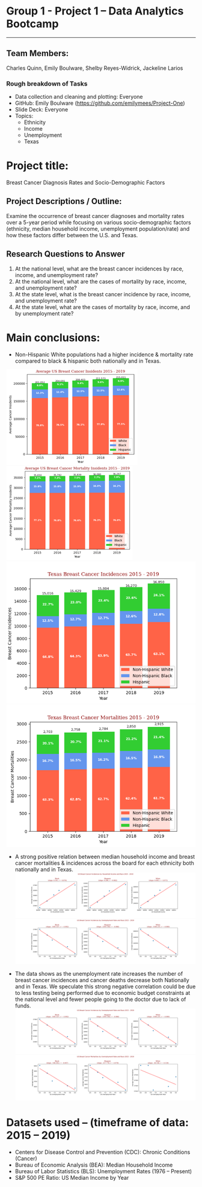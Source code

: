 # Group 1 - Project 1 – Data Analytics Bootcamp
---

## Team Members:
Charles Quinn, Emily Boulware, Shelby Reyes-Widrick, Jackeline Larios

### Rough breakdown of Tasks 
*	Data collection and cleaning and plotting: Everyone
*	GitHub: Emily Boulware (https://github.com/emilymees/Project-One)
*   Slide Deck: Everyone
*	Topics:
    -   Ethnicity 
    -   Income 
    -   Unemployment 
    -   Texas 

# Project title:
Breast Cancer Diagnosis Rates and Socio-Demographic Factors

## Project Descriptions / Outline:  
Examine the occurrence of breast cancer diagnoses and mortality rates over a 5-year period while focusing on various socio-demographic factors (ethnicity, median household income, unemployment population/rate) and how these factors differ between the U.S. and Texas.

## Research Questions to Answer
1.  At the national level, what are the breast cancer incidences by race, income, and unemployment rate?
2.  At the national level, what are the cases of mortality by race, income, and unemployment rate?
3.  At the state level, what is the breast cancer incidence by race, income, and unemployment rate?
4.  At the state level, what are the cases of mortality by race, income, and by unemployment rate?


# Main conclusions:
*   Non-Hispanic White populations had a higher incidence & mortality rate compared to black & hispanic both nationally and in Texas. 

![Alt text](https://github.com/emilymees/Project-One/blob/main/Figures/C_US_Incidences.png)
![Alt text](https://github.com/emilymees/Project-One/blob/main/Figures/C_US_Mortalities.png)
![Alt text](https://github.com/emilymees/Project-One/blob/main/Figures/1_TX_Incidences.png)
![Alt text](https://github.com/emilymees/Project-One/blob/main/Figures/1_TX_Mortalities.png)

*   A strong positive relation between median household income and breast cancer mortalities & incidences across the board for each ethnicity both nationally and in Texas. 
![Alt text](https://github.com/emilymees/Project-One/blob/main/Figures/C_US_IncidencesIncome.png)
![Alt text](https://github.com/emilymees/Project-One/blob/main/Figures/C_US_IncidencesUnemploy.png)

*   The data shows as the unemployment rate increases the number of breast cancer incidences and cancer deaths decrease both Nationally and in Texas. We speculate this strong negative correlation could be due to less testing being performed due to economic budget constraints at the national level and fewer people going to the doctor due to lack of funds.
![Alt text](https://github.com/emilymees/Project-One/blob/main/Figures/C_US_IncidencesUnemploy.png)
![Alt text](https://github.com/emilymees/Project-One/blob/main/Figures/C_US_MortalitiesUnemploy.png)


# Datasets used – (timeframe of data: 2015 – 2019)
*	Centers for Disease Control and Prevention (CDC): Chronic Conditions (Cancer)
*   Bureau of Economic Analysis (BEA): Median Household Income
*   Bureau of Labor Statistics (BLS): Unemployment Rates (1976 – Present) 
*   S&P 500 PE Ratio: US Median Income by Year